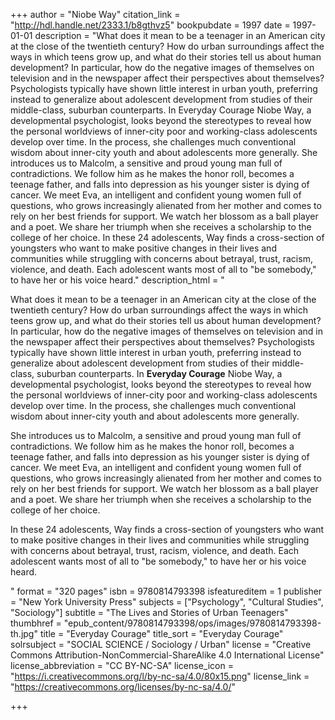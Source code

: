 +++
author = "Niobe Way"
citation_link = "http://hdl.handle.net/2333.1/b8gthvz5"
bookpubdate = 1997
date = 1997-01-01
description = "What does it mean to be a teenager in an American city at the close of the twentieth century? How do urban surroundings affect the ways in which teens grow up, and what do their stories tell us about human development? In particular, how do the negative images of themselves on television and in the newspaper affect their perspectives about themselves? Psychologists typically have shown little interest in urban youth, preferring instead to generalize about adolescent development from studies of their middle-class, suburban counterparts. In Everyday Courage Niobe Way, a developmental psychologist, looks beyond the stereotypes to reveal how the personal worldviews of inner-city poor and working-class adolescents develop over time. In the process, she challenges much conventional wisdom about inner-city youth and about adolescents more generally. She introduces us to Malcolm, a sensitive and proud young man full of contradictions. We follow him as he makes the honor roll, becomes a teenage father, and falls into depression as his younger sister is dying of cancer. We meet Eva, an intelligent and confident young women full of questions, who grows increasingly alienated from her mother and comes to rely on her best friends for support. We watch her blossom as a ball player and a poet. We share her triumph when she receives a scholarship to the college of her choice. In these 24 adolescents, Way finds a cross-section of youngsters who want to make positive changes in their lives and communities while struggling with concerns about betrayal, trust, racism, violence, and death. Each adolescent wants most of all to \"be somebody,\" to have her or his voice heard."
description_html = "<p>What does it mean to be a teenager in an American city at the close of the twentieth century? How do urban surroundings affect the ways in which teens grow up, and what do their stories tell us about human development? In particular, how do the negative images of themselves on television and in the newspaper affect their perspectives about themselves? Psychologists typically have shown little interest in urban youth, preferring instead to generalize about adolescent development from studies of their middle-class, suburban counterparts. In <B>Everyday Courage</B> Niobe Way, a developmental psychologist, looks beyond the stereotypes to reveal how the personal worldviews of inner-city poor and working-class adolescents develop over time. In the process, she challenges much conventional wisdom about inner-city youth and about adolescents more generally.</p> <p>She introduces us to Malcolm, a sensitive and proud young man full of contradictions. We follow him as he makes the honor roll, becomes a teenage father, and falls into depression as his younger sister is dying of cancer. We meet Eva, an intelligent and confident young women full of questions, who grows increasingly alienated from her mother and comes to rely on her best friends for support. We watch her blossom as a ball player and a poet. We share her triumph when she receives a scholarship to the college of her choice.</p> <p>In these 24 adolescents, Way finds a cross-section of youngsters who want to make positive changes in their lives and communities while struggling with concerns about betrayal, trust, racism, violence, and death. Each adolescent wants most of all to \"be somebody,\" to have her or his voice heard.</p>"
format = "320 pages"
isbn = 9780814793398
isfeatureditem = 1
publisher = "New York University Press"
subjects = ["Psychology", "Cultural Studies", "Sociology"]
subtitle = "The Lives and Stories of Urban Teenagers"
thumbhref = "epub_content/9780814793398/ops/images/9780814793398-th.jpg"
title = "Everyday Courage"
title_sort = "Everyday Courage"
solrsubject = "SOCIAL SCIENCE / Sociology / Urban"
license = "Creative Commons Attribution-NonCommercial-ShareAlike 4.0 International License"
license_abbreviation = "CC BY-NC-SA"
license_icon = "https://i.creativecommons.org/l/by-nc-sa/4.0/80x15.png"
license_link = "https://creativecommons.org/licenses/by-nc-sa/4.0/"

+++
